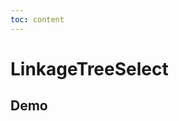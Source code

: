 ```yaml
---
toc: content
---
```


# LinkageTreeSelect

## Demo

<code src='./demos/base.tsx' title='基础使用' description='还没开发完啊，只是个简陋的demo'></code>
